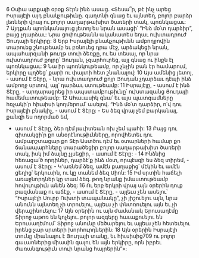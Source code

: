 6 Օսիա արքայի օրօք Տէրն ինձ ասաց. «Տեսա՞ր, թէ ինչ արեց Իսրայէլի այդ բնակչութիւնը. գաղտնի գնաց եւ այնտեղ, բոլոր բարձր լեռների վրայ ու բոլոր սաղարթախիտ ծառերի տակ, պոռնկացաւ: 7 Այդքան պոռնկանալուց յետոյ ես նրան ասացի՝ “Ինձ մօ՛տ դարձիր”, բայց չդարձաւ: Նրա ցոփութեանն ականատես եղաւ ուխտադրուժ Յուդայի երկիրը: 8 Երբ Իսրայէլի բնակչութիւնն ամբողջովին տարուեց շնութեամբ եւ բռնուեց դրա մէջ, արձակեցի նրան, ապահարզանի թուղթ տուի ձեռքը, ու ես տեսայ, որ նրա ուխտադրուժ քոյրը՝ Յուդան, չզարհուրեց, այլ գնաց ու ինքն էլ պոռնկացաւ: 9 Նա իր պոռնկութեամբ, որ չնչին բան էր համարում, երկիրը պղծեց՝ քարի ու փայտի հետ շնանալով: 10 Այս ամենից յետոյ, - ասում է Տէրը, - նրա ուխտադրուժ քոյր Յուդան չդարձաւ դէպի ինձ ամբողջ սրտով, այլ՝ դարձաւ ստութեամբ: 11 Իսրայէլը, - ասում է ինձ Տէրը, - արդարացրեց իր ապստամբութիւնը՝ ուխտազանց Յուդայի համեմատութեամբ: 12 Ահաւասիկ գնա՛ եւ այս պատգամները հռչակի՛ր հիւսիսի կողմերում՝ ասելով.
“Ինձ մօ՛տ դարձիր, ո՛վ դու Իսրայէլի բնակիչ, - ասում է Տէրը: -
Ես ձեզ վրայ չեմ բարկանայ,
քանզի ես ողորմած եմ,
- ասում է Տէրը,
ձեր դէմ յաւիտեան ոխ չեմ պահի:
13 Բայց դու գիտակցի՛ր քո անօրէնութիւնները,
որովհետեւ դու ամբարշտացար քո Տէր Աստծու դէմ
եւ օտարների համար քո ճանապարհները տարածեցիր բոլոր սաղարթախիտ ծառերի տակ,
իսկ իմ ձայնը չլսեցիր, - ասում է Տէրը: -
14 Ինձնից հեռացա՛ծ որդիներ, դարձէ՛ք ինձ մօտ, որպէսզի ես ձեզ տիրեմ, - ասում է Տէրը: - Կ՚առնեմ ձեզ, ամէն քաղաքից՝ մէկին եւ ամէն ցեղից՝ երկուսին, ու կը տանեմ ձեզ Սիոն: 15 Իմ սրտին հաճելի առաջնորդներ կը տամ ձեզ. թող նրանք իմաստութեամբ հովուութիւն անեն ձեզ: 16 Ու երբ երկրի վրայ այն օրերին դուք բազմանաք ու աճէք, - ասում է Տէրը, - այլեւս չեն ասելու՝ “Իսրայէլի Սուրբ Ուխտի տապանակը”, չի յիշուելու այն, նրա անունն այնտեղ չի տրուելու, այլեւս չի փնտռուելու այն եւ չի վերաշինուելու: 17 Այն օրերին ու այն ժամանակ Երուսաղէմը Տիրոջ աթոռ են կոչելու. բոլոր ազգերը հաւաքուելու են Երուսաղէմում՝ Տիրոջ անունը մեծարելու եւ այլեւս չեն հետեւելու իրենց չար սրտերի խորհուրդներին: 18 Այն օրերին Իսրայէլի տունը միանալու է Յուդայի տանը, եւ հիւսիսից709 ու բոլոր գաւառներից միասին գալու են այն երկիրը, որն իբրեւ ժառանգութիւն տուի նրանց հայրերին”»:
